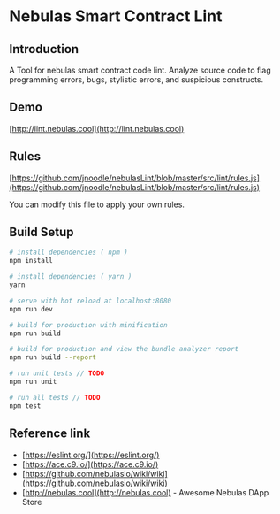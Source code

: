 # Nebulas Smart Contract Lint

## Introduction

A Tool for nebulas smart contract code lint. Analyze source code to flag programming errors, bugs, stylistic errors, and suspicious constructs.

## Demo

[http://lint.nebulas.cool](http://lint.nebulas.cool)

## Rules

[https://github.com/jnoodle/nebulasLint/blob/master/src/lint/rules.js](https://github.com/jnoodle/nebulasLint/blob/master/src/lint/rules.js)

You can modify this file to apply your own rules.


## Build Setup

``` bash
# install dependencies ( npm )
npm install

# install dependencies ( yarn )
yarn

# serve with hot reload at localhost:8080
npm run dev

# build for production with minification
npm run build

# build for production and view the bundle analyzer report
npm run build --report

# run unit tests // TODO
npm run unit

# run all tests // TODO
npm test
```


## Reference link

- [https://eslint.org/](https://eslint.org/)
- [https://ace.c9.io/](https://ace.c9.io/)
- [https://github.com/nebulasio/wiki/wiki](https://github.com/nebulasio/wiki/wiki)
- [http://nebulas.cool](http://nebulas.cool) - Awesome Nebulas DApp Store


